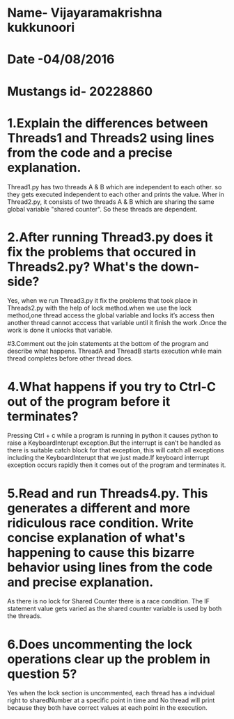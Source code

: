 # Name- Vijayaramakrishna kukkunoori
# Date -04/08/2016
# Mustangs id- 20228860

# 1.Explain the differences between Threads1 and Threads2 using lines from the code and a precise explanation.
Thread1.py has two threads A & B which are independent to each other. so they gets executed independent to each other and prints the value. Wher in Thread2.py, it consists of two  threads A & B which are sharing the same  global variable "shared counter". So these  threads are dependent.
# 2.After running Thread3.py does it fix the problems that occured in Threads2.py? What's the down-side?
Yes, when we run Thread3.py it fix the problems that took place in Threads2.py with the help of lock method.when we use the  lock method,one thread access the global variable and locks it’s access then another thread cannot acccess that variable until it finish the work .Once the work is done it unlocks that variable.

#3.Comment out the join statements at the bottom of the program and describe what happens.
ThreadA and ThreadB starts execution while main thread completes before other thread does.
# 4.What happens if you try to Ctrl-C out of the program before it terminates?
Pressing Ctrl + c while a program is running in python it causes python to raise a KeyboardInterupt exception.But the interrupt is can’t be  handled as there is suitable catch block for that exception, this will catch all exceptions including the KeyboardInterupt that we just made.If keyboard interrupt exception occurs rapidly then it comes out of the program and terminates it.

# 5.Read and run Threads4.py. This generates a different and more ridiculous race condition. Write concise explanation of what's happening to cause this bizarre behavior using lines from the code and precise explanation.
As there is no lock for Shared Counter there is a race condition. The IF statement value gets varied as the shared counter variable is used by both the threads.

# 6.Does uncommenting the lock operations clear up the problem in question 5?
Yes when the lock section is uncommented, each thread has a indvidual right to sharedNumber at a specific point in time and No thread will print because they both have correct values at each point in the execution.

